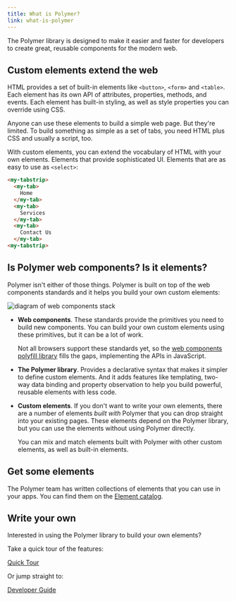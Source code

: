 ```yaml
---
title: What is Polymer?
link: what-is-polymer
---
```


The Polymer library is designed to make it easier and faster
for developers to create great, reusable components for the modern web.

## Custom elements extend the web

HTML provides a set of built-in elements like `<button>`, `<form>` and
`<table>`. Each element has its own API of attributes, properties, methods, and
events. Each element has built-in styling, as well as style properties you can
override using CSS.

Anyone can use these elements to build a simple web page. But they're 
limited. To build something as simple as a set of tabs, you need HTML 
plus CSS and usually a script, too.

With custom elements, you can extend the vocabulary of HTML with your own elements. 
Elements that provide sophisticated UI. Elements that are as easy to use as `<select>`: 

```html
<my-tabstrip>
  <my-tab>
    Home
  </my-tab>
  <my-tab>
    Services
  </my-tab>
  <my-tab>
    Contact Us
  </my-tab>
<my-tabstrip>
```

## Is Polymer web components? Is it elements?

Polymer isn't either of those things. Polymer is built on top of the web components standards and it helps you build your own custom elements:

![diagram of web components stack](/images/1.0/webcomponents_stack.svg)

*   **Web components**. These standards provide the primitives you 
    need to build new components. You can build your own custom elements
    using these primitives, but it can be a lot of work.

    Not all browsers support these standards yet, so the [web components polyfill 
    library](http://webcomponents.org/polyfills/) fills the gaps, implementing the APIs in JavaScript.

*   **The Polymer library**. Provides a declarative syntax that 
    makes it simpler to define custom elements. And it adds features like 
    templating, two-way data binding and property observation to help 
    you build powerful, reusable elements with less code.

*   **Custom elements**. If you don't want to write your own elements, there 
    are a number of elements _built with_ Polymer that you can drop 
    straight into your existing pages. These elements depend on the Polymer 
    library, but you can use the elements without using Polymer directly.

    You can mix and match elements built with Polymer with other
    custom elements, as well as built-in elements.

## Get some elements

The Polymer team has written collections of elements that you can use 
in your apps. You can find them on the [Element catalog](https://elements.polymer-project.org/).


## Write your own

Interested in using the Polymer library to build your own elements?

Take a quick tour of the features:

<a href="/1.0/start/quick-tour.html" class="blue-button">Quick Tour</a>

Or jump straight to:

<a href="/1.0/devguide/feature-overview.html" class="blue-button">
  Developer Guide
</a>
